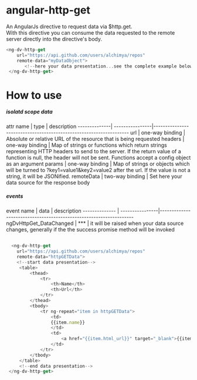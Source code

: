 # angular-http-get
An AngularJs directive to request data via $http.get.
<br/>
With this directive you can consume the data requested to the remote server directly into the directive's body.

```javascript
<ng-dv-http-get 
    url="https://api.github.com/users/alchimya/repos"  
    remote-data="myDataObject">
   	   <!--here your data presentation...see the complete example below-->
 </ng-dv-http-get>
```
# How to use
<h5>isolatd scope data</h5>
  attr name   |     type        |   description    
--------------| ----------------|-------------------------------------------------------------------
url           | one-way binding | Absolute or relative URL of the resource that is being requested
headers       | one-way binding | Map of strings or functions which return strings representing HTTP headers to send to the server. If the return value of a function is null, the header will not be sent. Functions accept a config object as an argument
params        | one-way binding | Map of strings or objects which will be turned to ?key1=value1&key2=value2 after the url. If the value is not a string, it will be JSONified.
remoteData    | two-way binding | Set here your data source  for the response body

<h5>events</h5>
  event name            |     data        |   description    
--------------          | ----------------|-------------------------------------------------------------------
ngDvHttpGet_DataChanged |     ***         | it will be raised when your data source changes, generally if the the success promise method will be invoked



```javascript
 
  <ng-dv-http-get 
    url="https://api.github.com/users/alchimya/repos"  
    remote-data="httpGETData">
    <!--start data presentation-->
     <table>
         <thead>
             <tr>
                 <th>Name</th>
                 <th>Url</th>
             </tr>
         </thead>
         <tbody>
             <tr ng-repeat="item in httpGETData">
                 <td>
                 {{item.name}}
                 </td>
                 <td>
                     <a href="{{item.html_url}}" target="_blank">{{item.html_url}}</a>
                 </td>
             </tr>
         </tbody>
     </table>
     <!--end data presentation-->
 </ng-dv-http-get>
 
```
